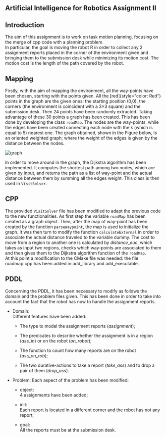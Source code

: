 ## Artificial Intelligence for Robotics Assignment II

## Introduction

The aim of this assignment is to work on task motion planning, focusing
on the merge of cpp code with a planning problem.\
In particular, the goal is moving the robot R in order to collect any 2
assignment reports placed in the corner of the environment given and
bringing them to the submission desk while minimizing its motion cost.
The motion cost is the length of the path covered by the robot.

## Mapping

Firstly, with the aim of mapping the environment, all the way-points
have been chosen, starting with the points given. All the
[red]{style="color: Red"} points in the graph are the given ones: the
starting position (0,0), the corners (the environment is coincident with
a 3$\times3$ square) and the submission desk. Then 24 points have been
randomly extracted. Taking advantage of these 30 points a graph has been
created. This has been done by developing the class `roadMap`. The nodes
are the way-points, while the edges have been created connecting each
node with the k (which is equal to 5) nearest one. The graph obtained,
shown in the Figure below, is an oriented weighted graph; where the
weight of the edges is given by the distance between the nodes.

![graph](https://github.com/Tabi43/Bender/assets/114100814/a41ca6d2-7b7b-4cc6-9f13-e585365775b0)


In order to move around in the graph, the Dijkstra algorithm has been
implemented. It computes the shortest path among two nodes, which are
given by input, and returns the path as a list of way-point and the
actual distance between them by summing all the edges weight. This class
is then used in `VisitSolver`.

## CPP

The provided `VisitSolver` file has been modified to adapt the previous
code to the new functionalities. As first step the variable `roadMap`
has been created as a graph object. Then, after the map of way-point has
been created by the function `parseWaypoint`, the map is used to
initialize the graph. It was then turn to modify the function
`calculateExternal` in order to associate the actual distance traveled
to the variable dummy. The cost to move from a region to another one is
calculated by *distance_euc*, which takes as input two regions, checks
which way-points are associated to them and then gives them to the
Dijkstra algorithm function of the `roadMap`.\
At this point a modification to the CMake file was needed: the file
roadmap.cpp has been added in add_library and add_executable.

## PDDL

Concerning the PDDL, it has been necessary to modify as follows the
domain and the problem files given. This has been done in order to take
into account the fact that the robot has now to handle the assignment
reports.

-   Domain:\
    Different features have been added:

    -   The type to model the assignment reports (*assignment*);

    -   The predicates to describe whether the assignment is in a region
        (*ass_in*) or on the robot (*on_robot*);

    -   The function to count how many reports are on the robot
        (*ass_on_rob*);

    -   The two durative-actions to take a report (*take_ass*) and to
        drop a pair of them (*drop_ass*).

-   Problem: Each aspect of the problem has been modified:

    -   object:\
        4 assignments have been added;

    -   init:\
        Each report is located in a different corner and the robot has
        not any report;

    -   goal:\
        All the reports must be at the submission desk.
